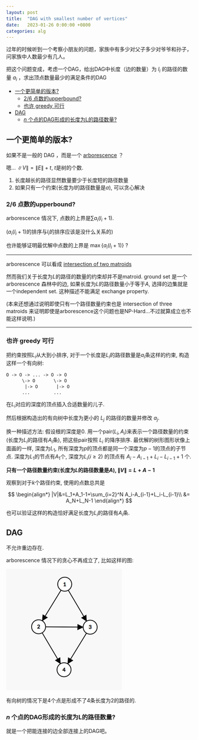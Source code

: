 ```yaml
---
layout: post
title:  "DAG with smallest number of vertices"
date:   2023-01-26 0:00:00 +0800
categories: alg
---
```


<!-- >我还没有非常仔细的想这个问题，也还没去查。这个问题可能非常简单，可能已经有人研究过这个问题了 -->

过年的时候听到一个考察小朋友的问题，家族中有多少对父子多少对爷爷和孙子，问家族中人数最少有几人。

把这个问题变成，考虑一个DAG，给出DAG中长度（边的数量）为 $l_i$ 的路径的数量 $a_i$ ，求出顶点数量最少的满足条件的DAG

- [一个更简单的版本?](#一个更简单的版本)
  - [2/6 点数的upperbound?](#26-点数的upperbound)
  - [也许 greedy 可行](#也许-greedy-可行)
- [DAG](#dag)
  - [$n$ 个点的DAG形成的长度为L的路径数量?](#n-个点的dag形成的长度为l的路径数量)


## 一个更简单的版本?

如果不是一般的 DAG ，而是一个 [arborescence](https://en.wikipedia.org/wiki/Arborescence_(graph_theory)) ？

嗯... $\|V\|=\|E\|+t$, $t$是树的个数. 

1. 长度越长的路径显然数量要少于长度短的路径数量
2. 如果只有一个约束(长度为$l$的路径数量是$a$), 可以贪心解决

### 2/6 点数的upperbound?

arborescence 情况下, 点数的上界是$\sum a_i(l_i+1)$.

($a_i(l_i+1)$的排序与$l_i$的排序应该是没什么关系的)

也许能够证明最优解中点数的上界是 $\max \{a_i(l_i+1)\}$ ?

---

arborescence 可以看成 [intersection of two matroids](https://math.mit.edu/~goemans/18433S07/arborescence.pdf)

然而我们关于长度为$L$的路径的数量的约束却并不是matroid. ground set 是一个 arborescence 森林中的边, 如果长度为$L$的路径数量小于等于$A$, 选择的边集就是一个independent set. 这种描述不能满足 exchange property.

(本来还想通过说明即使只有一个路径数量约束也是 intersection of three matroids 来证明即使是arborescence这个问题也是NP-Hard...不过就算成立也不能这样说明.)

---

### 也许 greedy 可行
把约束按照$L_i$从大到小排序, 对于一个长度是$L_i$的路径数量是$a_i$条这样的约束, 构造这样一个有向树:

```
O -> O -> ... -> O -> O
      \-> O       \-> O
       |-> O       |-> O
      ...         ...
```
在$L_i$对应的深度的顶点插入合适数量的儿子.

然后根据构造出的有向树中长度为更小的 $L_j$ 的路径的数量并修改 $a_j$. 

换一种描述方法: 假设根的深度是0. 用一个pair$(L_i, A_i)$来表示一个路径数量的约束(长度为$L_i$的路径有$A_i$条), 把这些pair按照 $L_i$ 的降序排序. 最优解的树形图形状像上面画的一样, 深度为$L_1$, 所有深度为$p$的顶点都是同一个深度为$p-1$的顶点的子节点. 深度为$L_1$的节点有$A_1$个, 深度为$L_i(i\geq 2)$ 的顶点有 $A_i-A_{i-1}+L_i-L_{i-1}+1$ 个.

<!-- ...想想怎么证明或者找反例 -->

**只有一个路径数量约束(长度为$L$的路径数量是$A$), $\|V\|=L+A-1$**

观察到对于$k$个路径约束, 使用的点数总共是


$$
\begin{align*}
|V|&=L_1+A_1-1+\sum_{i=2}^N A_i-A_{i-1}+L_i-L_{i-1}\\
&= A_N+L_N-1
\end{align*}
$$

也可以验证这样的构造恰好满足长度为$L_i$的路径有$A_i$条.

## DAG

不允许重边存在.

arborescence 情况下的贪心不再成立了, 比如这样的图: 

![L2A4V4]({{url}}/assets/image/../../../../assets/image/L2A4V4.jpg)

有向树的情况下是4个点是形成不了4条长度为2的路径的.

### $n$ 个点的DAG形成的长度为L的路径数量?

就是一个把能连接的边全部连接上的DAG吧。